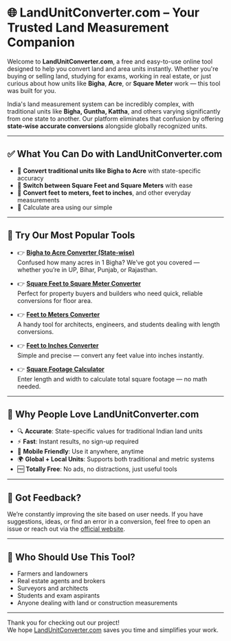 # 🌐 LandUnitConverter.com – Your Trusted Land Measurement Companion

Welcome to **LandUnitConverter.com**, a free and easy-to-use online tool designed to help you convert land and area units instantly. Whether you're buying or selling land, studying for exams, working in real estate, or just curious about how units like **Bigha**, **Acre**, or **Square Meter** work — this tool was built for you.

India's land measurement system can be incredibly complex, with traditional units like **Bigha, Guntha, Kattha**, and others varying significantly from one state to another. Our platform eliminates that confusion by offering **state-wise accurate conversions** alongside globally recognized units.

---

## ✅ What You Can Do with LandUnitConverter.com

- 🔁 **Convert traditional units like Bigha to Acre** with state-specific accuracy  
- 📏 **Switch between Square Feet and Square Meters** with ease  
- 📐 **Convert feet to meters, feet to inches**, and other everyday measurements  
- 🧮 Calculate area using our simple

---

## 🔗 Try Our Most Popular Tools

- 👉 **[Bigha to Acre Converter (State-wise)](https://landunitconverter.com/bigha-to-acre)**  
  Confused how many acres in 1 Bigha? We’ve got you covered — whether you’re in UP, Bihar, Punjab, or Rajasthan.

- 👉 **[Square Feet to Square Meter Converter](https://landunitconverter.com/square-feet-to-square-meter)**  
  Perfect for property buyers and builders who need quick, reliable conversions for floor area.

- 👉 **[Feet to Meters Converter](https://landunitconverter.com/feet-to-meters)**  
  A handy tool for architects, engineers, and students dealing with length conversions.

- 👉 **[Feet to Inches Converter](https://landunitconverter.com/feet-to-inches)**  
  Simple and precise — convert any feet value into inches instantly.

- 👉 **[Square Footage Calculator](https://landunitconverter.com/square-footage-calculator)**  
  Enter length and width to calculate total square footage — no math needed.

---

## 📌 Why People Love LandUnitConverter.com

- 🔍 **Accurate**: State-specific values for traditional Indian land units  
- ⚡ **Fast**: Instant results, no sign-up required  
- 📱 **Mobile Friendly**: Use it anywhere, anytime  
- 🌍 **Global + Local Units**: Supports both traditional and metric systems  
- 🆓 **Totally Free**: No ads, no distractions, just useful tools

---

## 💬 Got Feedback?

We’re constantly improving the site based on user needs. If you have suggestions, ideas, or find an error in a conversion, feel free to open an issue or reach out via the [official website](https://www.landunitconverter.com).

---

## 🧠 Who Should Use This Tool?

- Farmers and landowners  
- Real estate agents and brokers  
- Surveyors and architects  
- Students and exam aspirants  
- Anyone dealing with land or construction measurements

---

Thank you for checking out our project!  
We hope [LandUnitConverter.com](https://www.landunitconverter.com) saves you time and simplifies your work.
